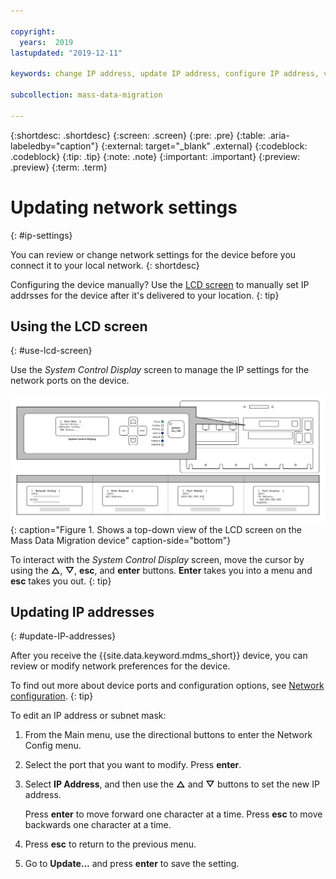```yaml
---

copyright:
  years:  2019
lastupdated: "2019-12-11"

keywords: change IP address, update IP address, configure IP address, verify IP address

subcollection: mass-data-migration

---
```


{:shortdesc: .shortdesc}
{:screen: .screen}
{:pre: .pre}
{:table: .aria-labeledby="caption"}
{:external: target="_blank" .external}
{:codeblock: .codeblock}
{:tip: .tip}
{:note: .note}
{:important: .important}
{:preview: .preview}
{:term: .term}

# Updating network settings
{: #ip-settings}

You can review or change network settings for the device before you connect it to your local network.
{: shortdesc} 

Configuring the device manually? Use the [LCD screen](#use-lcd-screen) to manually set IP addrsses for the device after it's delivered to your location.
{: tip}

## Using the LCD screen
{: #use-lcd-screen}

Use the _System Control Display_ screen to manage the IP settings for the network ports on the device.

![The image shows a top-down view of the LCD screen on the Mass Data Migration device.](images/mdms-verify-config.svg){: caption="Figure 1. Shows a top-down view of the LCD screen on the Mass Data Migration device" caption-side="bottom"}

To interact with the _System Control Display_ screen, move the cursor by using the **△**, **▽**, **esc**, and **enter** buttons. **Enter** takes you into a menu and **esc** takes you out.
{: tip}

## Updating IP addresses
{: #update-IP-addresses}

After you receive the {{site.data.keyword.mdms_short}} device, you can review or modify network preferences for the device.

To find out more about device ports and configuration options, see [Network configuration](/docs/mass-data-migration?topic=mass-data-migration-device-overview#network-settings).
{: tip}

To edit an IP address or subnet mask:

1. From the Main menu, use the directional buttons to enter the Network Config menu.
2. Select the port that you want to modify. Press **enter**.
3. Select **IP Address**, and then use the **△** and **▽** buttons to set the new IP address.

   Press **enter** to move forward one character at a time. Press **esc** to move backwards one character at a time.
4. Press **esc** to return to the previous menu.
5. Go to **Update...** and press **enter** to save the setting.
